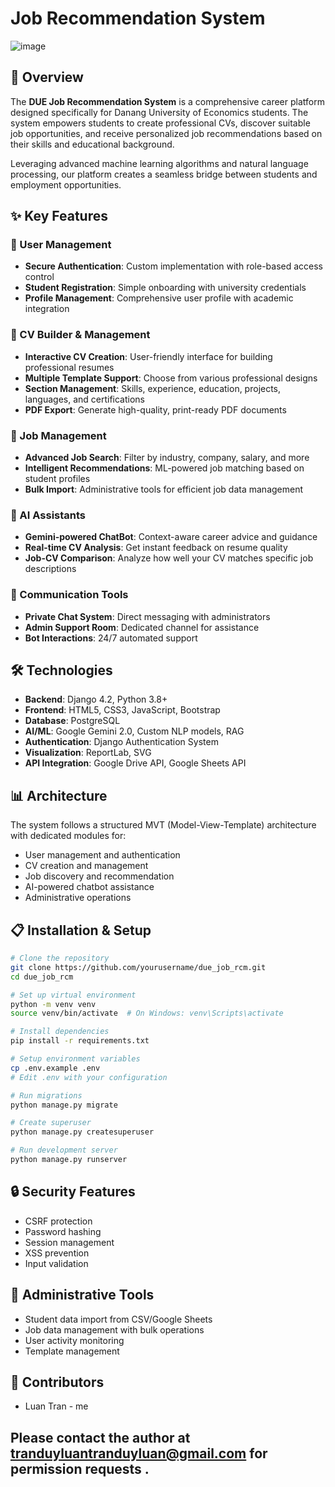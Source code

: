 # Job Recommendation System
![image](https://github.com/user-attachments/assets/f39c3612-8942-462d-84b2-caa0a56a0ac3)


## 🌟 Overview

The **DUE Job Recommendation System** is a comprehensive career platform designed specifically for Danang University of Economics students. The system empowers students to create professional CVs, discover suitable job opportunities, and receive personalized job recommendations based on their skills and educational background.

Leveraging advanced machine learning algorithms and natural language processing, our platform creates a seamless bridge between students and employment opportunities.

## ✨ Key Features

### 👤 User Management
- **Secure Authentication**: Custom implementation with role-based access control
- **Student Registration**: Simple onboarding with university credentials
- **Profile Management**: Comprehensive user profile with academic integration

### 📄 CV Builder & Management
- **Interactive CV Creation**: User-friendly interface for building professional resumes
- **Multiple Template Support**: Choose from various professional designs
- **Section Management**: Skills, experience, education, projects, languages, and certifications
- **PDF Export**: Generate high-quality, print-ready PDF documents

### 💼 Job Management
- **Advanced Job Search**: Filter by industry, company, salary, and more
- **Intelligent Recommendations**: ML-powered job matching based on student profiles
- **Bulk Import**: Administrative tools for efficient job data management

### 🤖 AI Assistants
- **Gemini-powered ChatBot**: Context-aware career advice and guidance
- **Real-time CV Analysis**: Get instant feedback on resume quality 
- **Job-CV Comparison**: Analyze how well your CV matches specific job descriptions

### 💬 Communication Tools
- **Private Chat System**: Direct messaging with administrators
- **Admin Support Room**: Dedicated channel for assistance
- **Bot Interactions**: 24/7 automated support

## 🛠️ Technologies

- **Backend**: Django 4.2, Python 3.8+
- **Frontend**: HTML5, CSS3, JavaScript, Bootstrap
- **Database**: PostgreSQL
- **AI/ML**: Google Gemini 2.0, Custom NLP models, RAG
- **Authentication**: Django Authentication System
- **Visualization**: ReportLab, SVG
- **API Integration**: Google Drive API, Google Sheets API

## 📊 Architecture

The system follows a structured MVT (Model-View-Template) architecture with dedicated modules for:

- User management and authentication
- CV creation and management
- Job discovery and recommendation
- AI-powered chatbot assistance
- Administrative operations

## 📋 Installation & Setup

```bash
# Clone the repository
git clone https://github.com/yourusername/due_job_rcm.git
cd due_job_rcm

# Set up virtual environment
python -m venv venv
source venv/bin/activate  # On Windows: venv\Scripts\activate

# Install dependencies
pip install -r requirements.txt

# Setup environment variables
cp .env.example .env
# Edit .env with your configuration

# Run migrations
python manage.py migrate

# Create superuser
python manage.py createsuperuser

# Run development server
python manage.py runserver
```

## 🔒 Security Features

- CSRF protection
- Password hashing
- Session management
- XSS prevention
- Input validation

## 🔧 Administrative Tools

- Student data import from CSV/Google Sheets
- Job data management with bulk operations
- User activity monitoring
- Template management

## 👥 Contributors

- Luan Tran - me 

## Please contact the author at tranduyluantranduyluan@gmail.com for permission requests .
